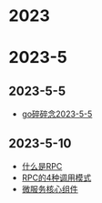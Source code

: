 # 2023
# 2023-5
## 2023-5-5
* [go碎碎念2023-5-5](./node/go/2023-5-6-1309.md)
## 2023-5-10
* [什么是RPC](./node/microservice/2023-5-10-1504.md)
* [RPC的4种调用模式](./node/microservice/2023-5-10-1509.md)
* [微服务核心组件](./node/microservice/2023-5-10-1515.md)

